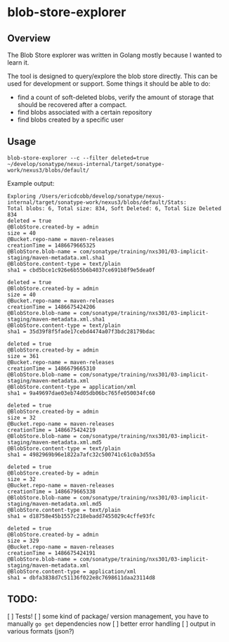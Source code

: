 # blob-store-explorer

## Overview

The Blob Store explorer was written in Golang mostly because I wanted to learn it.

The tool is designed to query/explore the blob store directly. This can be used for development or support. Some things it should be able to do:

* find a count of soft-deleted blobs, verify the amount of storage that should be recovered after a compact.
* find blobs associated with a certain repository
* find blobs created by a specific user


## Usage

```
blob-store-explorer --c --filter deleted=true  ~/develop/sonatype/nexus-internal/target/sonatype-work/nexus3/blobs/default/
```

Example output:

```
Exploring /Users/ericdcobb/develop/sonatype/nexus-internal/target/sonatype-work/nexus3/blobs/default/Stats:
Total blobs: 6, Total size: 834, Soft Deleted: 6, Total Size Deleted 834
deleted = true
@BlobStore.created-by = admin
size = 40
@Bucket.repo-name = maven-releases
creationTime = 1486679665325
@BlobStore.blob-name = com/sonatype/training/nxs301/03-implicit-staging/maven-metadata.xml.sha1
@BlobStore.content-type = text/plain
sha1 = cbd5bce1c926e6b55b6b4037ce691b8f9e5dea0f

deleted = true
@BlobStore.created-by = admin
size = 40
@Bucket.repo-name = maven-releases
creationTime = 1486675424206
@BlobStore.blob-name = com/sonatype/training/nxs301/03-implicit-staging/maven-metadata.xml.sha1
@BlobStore.content-type = text/plain
sha1 = 35d39f8f5fade17cebd4474a07f3bdc28179bdac

deleted = true
@BlobStore.created-by = admin
size = 361
@Bucket.repo-name = maven-releases
creationTime = 1486679665310
@BlobStore.blob-name = com/sonatype/training/nxs301/03-implicit-staging/maven-metadata.xml
@BlobStore.content-type = application/xml
sha1 = 9a49697dae03eb74d05db06bc765fe050034fc60

deleted = true
@BlobStore.created-by = admin
size = 32
@Bucket.repo-name = maven-releases
creationTime = 1486675424219
@BlobStore.blob-name = com/sonatype/training/nxs301/03-implicit-staging/maven-metadata.xml.md5
@BlobStore.content-type = text/plain
sha1 = 4982969b96e1822a7afc32c500741c61c0a3d55a

deleted = true
@BlobStore.created-by = admin
size = 32
@Bucket.repo-name = maven-releases
creationTime = 1486679665338
@BlobStore.blob-name = com/sonatype/training/nxs301/03-implicit-staging/maven-metadata.xml.md5
@BlobStore.content-type = text/plain
sha1 = d18758e45b1557c218ebadd7455029c4cffe93fc

deleted = true
@BlobStore.created-by = admin
size = 329
@Bucket.repo-name = maven-releases
creationTime = 1486675424191
@BlobStore.blob-name = com/sonatype/training/nxs301/03-implicit-staging/maven-metadata.xml
@BlobStore.content-type = application/xml
sha1 = dbfa3838d7c51136f022e8c7698611daa23114d8
```

## TODO:

[ ] Tests!
[ ] some kind of package/ version management, you have to manually `go get` dependencies now
[ ] better error handling
[ ] output in various formats (json?)
